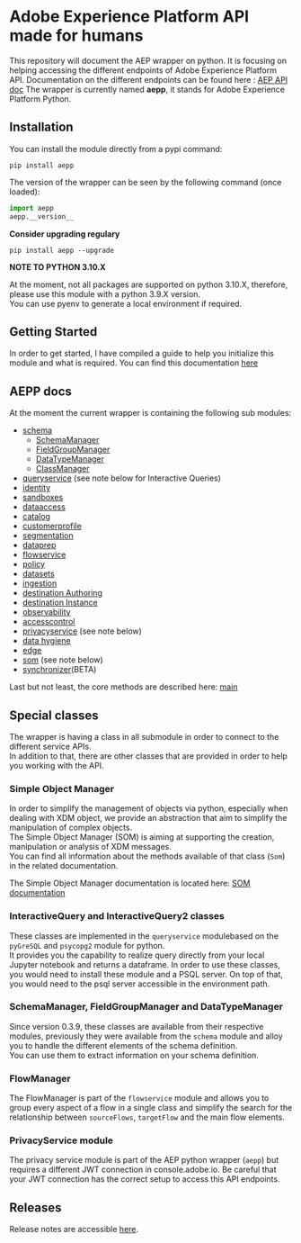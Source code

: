 # Adobe Experience Platform API made for humans

This repository will document the AEP wrapper on python.
It is focusing on helping accessing the different endpoints of Adobe Experience Platform API.
Documentation on the different endpoints can be found here : [AEP API doc](https://www.adobe.io/apis/experienceplatform/home/api-reference.html)
The wrapper is currently named **aepp**, it stands for Adobe Experience Platform Python.

## Installation

You can install the module directly from a pypi command:

```shell
pip install aepp
```

The version of the wrapper can be seen by the following command (once loaded):

```python
import aepp
aepp.__version__

```

**Consider upgrading regulary**

```shell
pip install aepp --upgrade
```

**NOTE TO PYTHON 3.10.X**

At the moment, not all packages are supported on python 3.10.X, therefore, please use this module with a python 3.9.X version.\
You can use pyenv to generate a local environment if required.

## Getting Started

In order to get started, I have compiled a guide to help you initialize this module and what is required.
You can find this documentation [here](./docs/getting-started.md)

## AEPP docs

At the moment the current wrapper is containing the following sub modules:

* [schema](./docs/schema.md)
  * [SchemaManager](./docs/schemaManager.md)
  * [FieldGroupManager](./docs/fieldGroupManager.md)
  * [DataTypeManager](./docs/dataTypeManager.md)
  * [ClassManager](./docs/classManager.md)
* [queryservice](./docs/queryservice.md) (see note below for Interactive Queries)
* [identity](./docs/identity.md)
* [sandboxes](./docs/sandboxes.md)
* [dataaccess](./docs/dataaccess.md)
* [catalog](./docs/catalog.md)
* [customerprofile](./docs/customerprofile.md)
* [segmentation](./docs/segmentation.md)
* [dataprep](./docs/dataprep.md)
* [flowservice](./docs/flowservice.md)
* [policy](./docs/policy.md)
* [datasets](./docs/datasets.md)
* [ingestion](./docs/ingestion.md)
* [destination Authoring](./docs/destination.md)
* [destination Instance](./docs/destinationinstanceservice.md)
* [observability](./docs/observability.md)
* [accesscontrol](./docs/accesscontrol.md)
* [privacyservice](./docs/privacyservice.md) (see note below)
* [data hygiene](./docs/hygiene.md)
* [edge](./docs/edge.md)
* [som](./docs/som.md) (see note below)
* [synchronizer](./docs/synchronizer.md)(BETA)

Last but not least, the core methods are described here: [main](./docs/main.md)

## Special classes

The wrapper is having a class in all submodule in order to connect to the different service APIs.\
In addition to that, there are other classes that are provided in order to help you working with the API.

### Simple Object Manager

In order to simplify the management of objects via python, especially when dealing with XDM object, we provide an abstraction that aim to simplify the manipulation of complex objects.\
The Simple Object Manager (SOM) is aiming at supporting the creation, manipulation or analysis of XDM messages.\
You can find all information about the methods available of that class (`Som`) in the related documentation.

The Simple Object Manager documentation is located here: [SOM documentation](./docs/som.md)

### InteractiveQuery  and InteractiveQuery2 classes

These classes are implemented in the `queryservice` modulebased on the `pyGreSQL` and `psycopg2` module for python.\
It provides you the capability to realize query directly from your local Jupyter notebook and returns a dataframe.
In order to use these classes, you would need to install these module and a PSQL server.
On top of that, you would need to the psql server accessible in the environment path.

### SchemaManager, FieldGroupManager and DataTypeManager

Since version 0.3.9, these classes are available from their respective modules, previously they were available from the `schema` module and alloy you to handle the different elements of the schema definition.\
You can use them to extract information on your schema definition.

### FlowManager

The FlowManager is part of the `flowservice` module and allows you to group every aspect of a flow in a single class and simplify the search for the relationship between `sourceFlows`, `targetFlow` and the main flow elements.

### PrivacyService module

The privacy service module is part of the AEP python wrapper (`aepp`) but requires a different JWT connection in console.adobe.io.
Be careful that your JWT connection has the correct setup to access this API endpoints.

## Releases

Release notes are accessible [here](./docs/releases.md).
